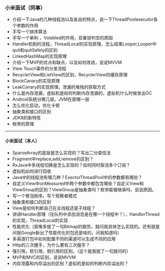###  小米面试（同事）
* 介绍一下Java的几种线程池以及各自的特点，说一下ThreadPoolexecutor各个参数的作用
* 手写一个排序算法
* 手写一个单利 ，Volatiled的作用，双重锁判空的原因
* Handler机制的流程，ThreadLocal的实现原理，怎么结束Looper,Looper中quit和quitSafely的区别
* LinkedHashMap的实现原理
* 介绍一下MVP的优点和缺点，以及如何改进，说说MVVM
* View Touch事件的分发流程
* RecyclerView和ListView的区别，RecyclerView的缓存原理
* BlockCanary的实现原理
* LeakCanary的实现原理，泄漏的堆栈的获取方式
* 什么是内存泄漏，虚拟机是如何判断内存泄漏的，虚拟机什么时候发出GC
* Android系统分哪几层，JVM在那哪一层
* 怎么优化启动，优化卡顿
* 抽象类和接口的区别
* JDK8的新特性
* 枚举的原理
---
#### 小米面试（本人）
* SparseArray的底层是怎么实现的？写出二分查找法
* Fragment中replace,add,remove的区别？
* RxJava中多线程切换是怎么实现的？如何同时取消多个订阅？
* 虚拟机如何进行回收
* Java中的线程池有哪几种？ExectorThreadPool中的参数都有哪些？
* 自定义View中onMeasured中两个参数中都包含哪些？自定义View和ViewGroup的区别？ViewGroup是抽象类吗？枚举能被继承吗，说说原因。
* 写一个冒泡排序。写个观察者模式
* 抽象类和接口的区别
* View是如何判断自己在主线程还是子线程？
* 讲讲Handler原理（往队列中添加消息是在哪一个线程中？），HandlerThread的实现，ThreadLocal的实现
* 性能优化（我嘴多提了一句Bitmap的裁剪，就问我具体怎么实现的。还有就是问我Google新出了性能优化的包还是啥的，问我知道吗）
* 多渠道打包中如何配置不同的渠道可以生成不同的应用
* Http的三次握手，为什么要有三次握手？
* 强引用，软引用，弱引用的区别。（这个是我提了一句就问的）
* MVP和MVC的区别，说说MVVM
* 内存泄露和内存溢出的区别？虚拟机是如何判断内存溢出的？

